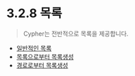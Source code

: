 # 3.2.8 목록

> Cypher는 전반적으로 목록을 제공합니다.

* [일반적인 목록](#chapter3281)
* [목록으로부터 목록생성](#chapter3282)
* [경로로부터 목록생성](#chapter3283)